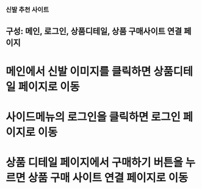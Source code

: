 ### 신발 추천 사이트
## 구성: 메인, 로그인, 상품디테일, 상품 구매사이트 연결 페이지
# 메인에서 신발 이미지를 클릭하면 상품디테일 페이지로 이동
# 사이드메뉴의 로그인을 클릭하면 로그인 페이지로 이동 
# 상품 디테일 페이지에서 구매하기 버튼을 누르면 상품 구매 사이트 연결 페이지로 이동
